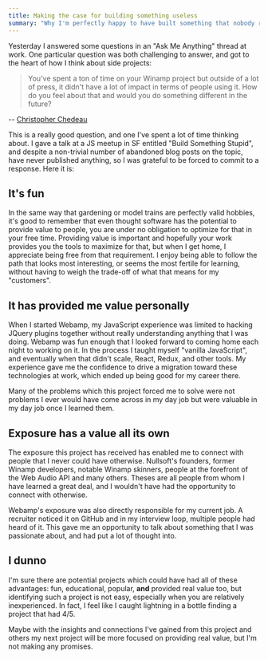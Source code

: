 ```yaml
---
title: Making the case for building something useless
summary: "Why I'm perfectly happy to have built something that nobody really uses."
---
```


Yesterday I answered some questions in an "Ask Me Anything" thread at work. One particular question was both challenging to answer, and got to the heart of how I think about side projects:
  
> You've spent a ton of time on your Winamp project but outside of a lot of press, it didn't have a lot of impact in terms of people using it. How do you feel about that and would you do something different in the future?

-- [Christopher Chedeau](http://blog.vjeux.com/)

This is a really good question, and one I've spent a lot of time thinking about. I gave a talk at a JS meetup in SF entitled "Build Something Stupid", and despite a non-trivial number of abandoned blog posts on the topic, have never published anything, so I was grateful to be forced to commit to a response. Here it is:

## It's fun

In the same way that gardening or model trains are perfectly valid hobbies, it's good to remember that even thought software has the potential to provide value to people, you are under no obligation to optimize for that in your free time. Providing value is important and hopefully your work provides you the tools to maximize for that, but when I get home, I appreciate being free from that requirement. I enjoy being able to follow the path that looks most interesting, or seems the most fertile for learning, without having to weigh the trade-off of what that means for my "customers".

## It has provided me value personally

When I started Webamp, my JavaScript experience was limited to hacking JQuery plugins together without really understanding anything that I was doing. Webamp was fun enough that I looked forward to coming home each night to working on it. In the process I taught myself "vanilla JavaScript", and eventually when that didn't scale, React, Redux, and other tools. My experience gave me the confidence to drive a migration toward these technologies at work, which ended up being good for my career there.

Many of the problems which this project forced me to solve were not problems I ever would have come across in my day job but were valuable in my day job once I learned them.

## Exposure has a value all its own

The exposure this project has received has enabled me to connect with people that I never could have otherwise. Nullsoft's founders, former Winamp developers, notable Winamp skinners, people at the forefront of the Web Audio API and many others. Theses are all people from whom I have learned a great deal, and I wouldn't have had the opportunity to connect with otherwise.

Webamp's exposure was also directly responsible for my current job. A recruiter noticed it on GitHub and in my interview loop, multiple people had heard of it. This gave me an opportunity to talk about something that I was passionate about, and had put a lot of thought into.

## I dunno

I'm sure there are potential projects which could have had all of these advantages: fun, educational, popular, __and__ provided real value too, but identifying such a project is not easy, especially when you are relatively inexperienced. In fact, I feel like I caught lightning in a bottle finding a project that had 4/5.

Maybe with the insights and connections I've gained from this project and others my next project will be more focused on providing real value, but I'm not making any promises.

